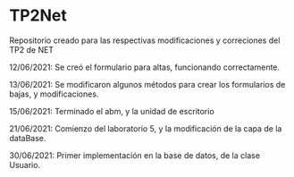 # TP2Net
Repositorio creado para las respectivas modificaciones y correciones del TP2 de NET


12/06/2021: Se creó el formulario para altas, funcionando correctamente.

13/06/2021: Se modificaron algunos métodos para crear los formularios de bajas, y modificaciones.

15/06/2021: Terminado el abm, y la unidad de escritorio

21/06/2021: Comienzo del laboratorio 5, y la modificación de la capa de la dataBase.

30/06/2021: Primer implementación en la base de datos, de la clase Usuario.
